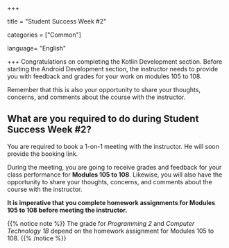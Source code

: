 +++

title = "Student Success Week #2"

categories = ["Common"]

language= "English"

+++
Congratulations on completing the Kotlin Development section. Before starting the Android Development section, the instructor needs to provide you with feedback and grades for your work on modules 105 to 108.

Remember that this is also your opportunity to share your thoughts, concerns, and comments about the course with the instructor.

## What are you required to do during Student Success Week #2?
You are required to book a 1-on-1 meeting with the instructor. He will soon provide the booking link.

During the meeting, you are going to receive grades and feedback for your class performance for **Modules 105 to 108**. Likewise, you will also have the opportunity to share your thoughts, concerns, and comments about the course with the instructor.

**It is imperative that you complete homework assignments for Modules 105 to 108 before meeting the instructor.**

{{% notice note %}}
The grade for *Programming 2* and *Computer Technology 1B* depend on the homework assignment for Modules 105 to 108.
{{% /notice %}}
